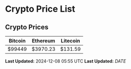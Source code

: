 # Crypto Price List

## Crypto Prices
| Bitcoin | Ethereum | Litecoin |
| ------- | -------- | -------- |
| $99449 | $3970.23 | $131.59 |
**Last Updated:** 2024-12-08 05:55 UTC
**Last Updated:** $DATE$
